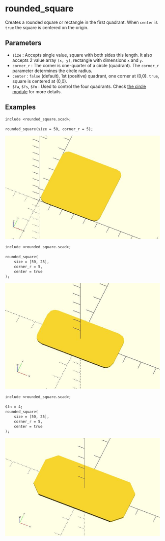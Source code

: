 # rounded_square

Creates a rounded square or rectangle in the first quadrant. When `center` is `true` the square is centered on the origin.

## Parameters

- `size` : Accepts single value, square with both sides this length. It also accepts 2 value array `[x, y]`, rectangle with dimensions `x` and `y`.
- `corner_r` : The corner is one-quarter of a circle (quadrant). The `corner_r` parameter determines the circle radius.
- `center` : `false` (default), 1st (positive) quadrant, one corner at (0,0). `true`, square is centered at (0,0).
- `$fa`, `$fs`, `$fn` : Used to control the four quadrants. Check [the circle module](https://en.wikibooks.org/wiki/OpenSCAD_User_Manual/Using_the_2D_Subsystem#circle) for more details.

## Examples

    include <rounded_square.scad>;

    rounded_square(size = 50, corner_r = 5);

![rounded_square](images/lib-rounded_square-1.JPG)

	include <rounded_square.scad>;
	
	rounded_square(
	    size = [50, 25],
	    corner_r = 5, 
	    center = true
	);

![rounded_square](images/lib-rounded_square-2.JPG)

	include <rounded_square.scad>;
	
	$fn = 4;
	rounded_square(
	    size = [50, 25],
	    corner_r = 5, 
	    center = true
	);

![rounded_square](images/lib-rounded_square-3.JPG)




